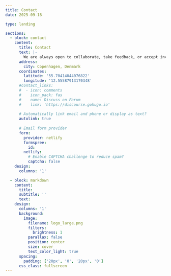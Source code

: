 ```yaml
---
title: Contact
date: 2025-09-18

type: landing

sections:
  - block: contact
    content:
      title: Contact
      text: |-
        We are always open to collaborate, take feedback, or accept invitations to present our ongoing work. We encourage people to reach out to us if you are looking for research opportunities at the intersection of AI, mental health, and fairness.
      address:
        city: Copenhagen, Denmark
      coordinates:
        latitude: '55.70414044076822'
        longitude: '12.55587913170348'
      #contact_links:
      #  - icon: comments
      #    icon_pack: fas
      #    name: Discuss on Forum
      #    link: 'https://discourse.gohugo.io'
    
      # Automatically link email and phone or display as text?
      autolink: true
    
      # Email form provider
      form:
        provider: netlify
        formspree:
          id:
        netlify:
          # Enable CAPTCHA challenge to reduce spam?
          captcha: false
    design:
      columns: '1'

  - block: markdown
    content:
      title:
      subtitle: ''
      text:
    design:
      columns: '1'
      background:
        image: 
          filename: logo_large.png
          filters:
            brightness: 1
          parallax: false
          position: center
          size: cover
          text_color_light: true
      spacing:
        padding: ['20px', '0', '20px', '0']
      css_class: fullscreen
---
```

